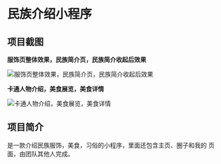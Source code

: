 # 民族介绍小程序

## 项目截图

**服饰页整体效果，民族简介页，民族简介收起后效果**

![服饰页整体效果，民族简介页，民族简介收起后效果](https://github.com/pianzhideao/small-routine/blob/master/%E6%B0%91%E6%97%8F%E4%BB%8B%E7%BB%8D1.jpg)

**卡通人物介绍，美食展览，美食详情**

![卡通人物介绍，美食展览，美食详情](https://github.com/pianzhideao/small-routine/blob/master/%E6%B0%91%E6%97%8F%E4%BB%8B%E7%BB%8D2.jpg)

## 项目简介

是一款介绍民族服饰，美食，习俗的小程序，里面还包含主页、圈子和我的 页面，由团队其他人完成。